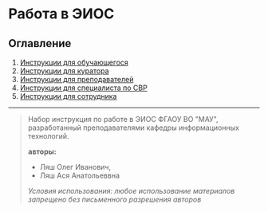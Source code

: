 # Работа в ЭИОС

## Оглавление

1. [Инструкции для обучающегося](students/index.md)
2. [Инструкции для куратора](curators/index.md)
2. [Инструкции для преподавателей](teachers/index.md)
2. [Инструкции для специалиста по СВР](specSVR/index.md)
3. [Инструкции для сотрудника](stuff/index.md)

---




> Набор инструкция по работе в ЭИОС ФГАОУ ВО "МАУ", разработанный преподавателями кафедры информационных технологий.
> 
> **авторы:** 
>   - Ляш Олег Иванович, 
>   - Ляш Ася Анатольеввна
> 
>  *Условия использования: любое использование материалов запрещено без письменного разрешения авторов*
